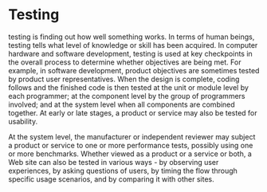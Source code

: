 # Testing

testing is finding out how well something works. In terms of human beings, testing tells what level of knowledge or skill has been acquired. In computer hardware and software development, testing is used at key checkpoints in the overall process to determine whether objectives are being met. For example, in software development, product objectives are sometimes tested by product user representatives. When the design is complete, coding follows and the finished code is then tested at the unit or module level by each programmer; at the component level by the group of programmers involved; and at the system level when all components are combined together. At early or late stages, a product or service may also be tested for usability.

At the system level, the manufacturer or independent reviewer may subject a product or service to one or more performance tests, possibly using one or more benchmarks. Whether viewed as a product or a service or both, a Web site can also be tested in various ways - by observing user experiences, by asking questions of users, by timing the flow through specific usage scenarios, and by comparing it with other sites.
